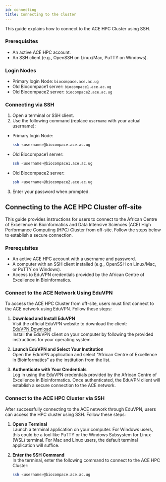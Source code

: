 ```yaml
---
id: connecting
title: Connecting to the Cluster
---
```


This guide explains how to connect to the ACE HPC Cluster using SSH.

### Prerequisites
- An active ACE HPC account.
- An SSH client (e.g., OpenSSH on Linux/Mac, PuTTY on Windows).

### Login Nodes
- Primary login Node: `biocompace.ace.ac.ug`
- Old Biocompace1 server: `biocompace1.ace.ac.ug`
- Old Biocompace2 server: `biocompace2.ace.ac.ug`

### Connecting via SSH
1. Open a terminal or SSH client.
2. Use the following command (replace `username` with your actual username):
- Primary login Node:
   ```bash
   ssh <username>@biocompace.ace.ac.ug
- Old Biocompace1 server:
   ```bash
   ssh <username>@biocompace1.ace.ac.ug
- Old Biocompace2 server:
   ```bash
   ssh <username>@biocompace2.ace.ac.ug
3. Enter your password when prompted.


## Connecting to the ACE HPC Cluster off-site
This guide provides instructions for users to connect to the African Centre of Excellence in Bioinformatics and Data Intensive Sciences (ACE) High Performance Computing (HPC) Cluster from off-site. Follow the steps below to establish a secure connection.

### Prerequisites
- An active ACE HPC account with a username and password.
- A computer with an SSH client installed (e.g., OpenSSH on Linux/Mac, or PuTTY on Windows).
- Access to EduVPN credentials provided by the African Centre of Excellence in Bioinformatics.

### Connect to the ACE Network Using EduVPN
To access the ACE HPC Cluster from off-site, users must first connect to the ACE network using EduVPN. Follow these steps:

1. **Download and Install EduVPN**  
   Visit the official EduVPN website to download the client:  
   [EduVPN Download](https://www.eduvpn.org)  
   Install the EduVPN client on your computer by following the provided instructions for your operating system.

2. **Launch EduVPN and Select Your Institution**  
   Open the EduVPN application and select "African Centre of Excellence in Bioinformatics" as the institution from the list.

3. **Authenticate with Your Credentials**  
   Log in using the EduVPN credentials provided by the African Centre of Excellence in Bioinformatics. Once authenticated, the EduVPN client will establish a secure connection to the ACE network.

### Connect to the ACE HPC Cluster via SSH
After successfully connecting to the ACE network through EduVPN, users can access the HPC cluster using SSH. Follow these steps:

1. **Open a Terminal**  
   Launch a terminal application on your computer. For Windows users, this could be a tool like PuTTY or the Windows Subsystem for Linux (WSL) terminal. For Mac and Linux users, the default terminal application will suffice.

2. **Enter the SSH Command**  
   In the terminal, enter the following command to connect to the ACE HPC Cluster:  
   ```bash
   ssh <username>@biocompace.ace.ac.ug